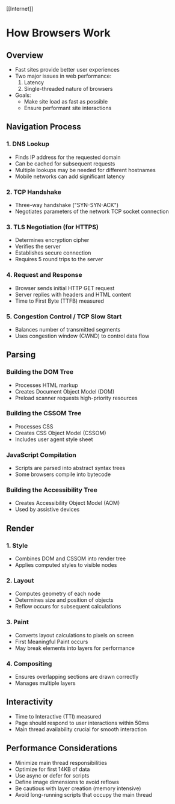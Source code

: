 [[Internet]]

# How Browsers Work

## Overview

- Fast sites provide better user experiences
- Two major issues in web performance:
    1. Latency
    2. Single-threaded nature of browsers
- Goals:
    - Make site load as fast as possible
    - Ensure performant site interactions

## Navigation Process

### 1. DNS Lookup

- Finds IP address for the requested domain
- Can be cached for subsequent requests
- Multiple lookups may be needed for different hostnames
- Mobile networks can add significant latency

### 2. TCP Handshake

- Three-way handshake ("SYN-SYN-ACK")
- Negotiates parameters of the network TCP socket connection

### 3. TLS Negotiation (for HTTPS)

- Determines encryption cipher
- Verifies the server
- Establishes secure connection
- Requires 5 round trips to the server

### 4. Request and Response

- Browser sends initial HTTP GET request
- Server replies with headers and HTML content
- Time to First Byte (TTFB) measured

### 5. Congestion Control / TCP Slow Start

- Balances number of transmitted segments
- Uses congestion window (CWND) to control data flow

## Parsing

### Building the DOM Tree

- Processes HTML markup
- Creates Document Object Model (DOM)
- Preload scanner requests high-priority resources

### Building the CSSOM Tree

- Processes CSS
- Creates CSS Object Model (CSSOM)
- Includes user agent style sheet

### JavaScript Compilation

- Scripts are parsed into abstract syntax trees
- Some browsers compile into bytecode

### Building the Accessibility Tree

- Creates Accessibility Object Model (AOM)
- Used by assistive devices

## Render

### 1. Style

- Combines DOM and CSSOM into render tree
- Applies computed styles to visible nodes

### 2. Layout

- Computes geometry of each node
- Determines size and position of objects
- Reflow occurs for subsequent calculations

### 3. Paint

- Converts layout calculations to pixels on screen
- First Meaningful Paint occurs
- May break elements into layers for performance

### 4. Compositing

- Ensures overlapping sections are drawn correctly
- Manages multiple layers

## Interactivity

- Time to Interactive (TTI) measured
- Page should respond to user interactions within 50ms
- Main thread availability crucial for smooth interaction

## Performance Considerations

- Minimize main thread responsibilities
- Optimize for first 14KB of data
- Use async or defer for scripts
- Define image dimensions to avoid reflows
- Be cautious with layer creation (memory intensive)
- Avoid long-running scripts that occupy the main thread
